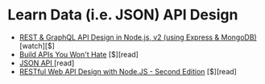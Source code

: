 # Learn Data (i.e. JSON) API Design

* [REST & GraphQL API Design in Node.js, v2 (using Express & MongoDB)](https://frontendmasters.com/courses/api-node-rest-graphql/) [watch][$]
* [Build APIs You Won't Hate](http://apisyouwonthate.com/) [$][read]
* [JSON API ](http://jsonapi.org/) [read]
* [RESTful Web API Design with Node.JS - Second Edition](https://www.amazon.com/RESTful-Web-API-Design-Node-JS/dp/1786469138?&_encoding=UTF8&tag=frontend-handbook-20&linkCode=ur2&linkId=65822660966bb9c5339b4b411ef25d73&camp=1789&creative=9325) [$][read]




















































